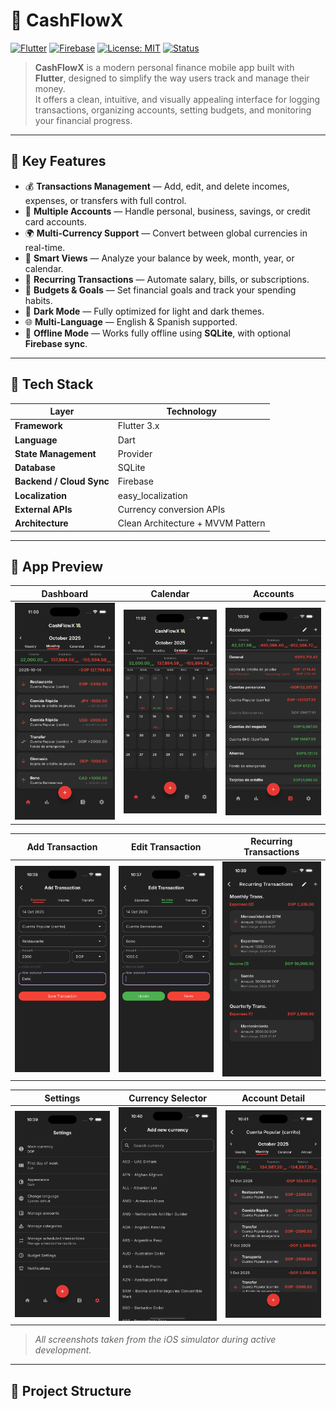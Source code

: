 # 💸 CashFlowX

[![Flutter](https://img.shields.io/badge/Framework-Flutter-blue)](https://flutter.dev/)
[![Firebase](https://img.shields.io/badge/Backend-Firebase-orange)](https://firebase.google.com/)
[![License: MIT](https://img.shields.io/badge/License-MIT-green.svg)](LICENSE)
[![Status](https://img.shields.io/badge/Status-In%20Development-yellow)]()

> **CashFlowX** is a modern personal finance mobile app built with **Flutter**, designed to simplify the way users track and manage their money.  
> It offers a clean, intuitive, and visually appealing interface for logging transactions, organizing accounts, setting budgets, and monitoring your financial progress.

---

## 🚀 Key Features

- 💰 **Transactions Management** — Add, edit, and delete incomes, expenses, or transfers with full control.
- 🏦 **Multiple Accounts** — Handle personal, business, savings, or credit card accounts.
- 🌍 **Multi-Currency Support** — Convert between global currencies in real-time.
- 📆 **Smart Views** — Analyze your balance by week, month, year, or calendar.
- 🔁 **Recurring Transactions** — Automate salary, bills, or subscriptions.
- 🎯 **Budgets & Goals** — Set financial goals and track your spending habits.
- 🌙 **Dark Mode** — Fully optimized for light and dark themes.
- 🌐 **Multi-Language** — English & Spanish supported.
- 📶 **Offline Mode** — Works fully offline using **SQLite**, with optional **Firebase sync**.

---

## 🧠 Tech Stack

| Layer | Technology |
|-------|-------------|
| **Framework** | Flutter 3.x |
| **Language** | Dart |
| **State Management** | Provider |
| **Database** | SQLite |
| **Backend / Cloud Sync** | Firebase |
| **Localization** | easy_localization |
| **External APIs** | Currency conversion APIs |
| **Architecture** | Clean Architecture + MVVM Pattern |

---

## 📱 App Preview

| Dashboard | Calendar | Accounts |
|------------|-----------|----------|
| ![Dashboard](assets/screenshots/dashboard.png) | ![Calendar](assets/screenshots/calendar.png) | ![Accounts](assets/screenshots/accounts.png) |

| Add Transaction | Edit Transaction | Recurring Transactions |
|------------------|------------------|-------------------------|
| ![Add Transaction](assets/screenshots/add_transaction.png) | ![Edit Transaction](assets/screenshots/edit_transaction.png) | ![Recurring](assets/screenshots/recurring.png) |

| Settings | Currency Selector | Account Detail |
|-----------|------------------|----------------|
| ![Settings](assets/screenshots/settings.png) | ![Currency](assets/screenshots/currency.png) | ![Account](assets/screenshots/account_detail.png) |

> *All screenshots taken from the iOS simulator during active development.*

---

## 🧩 Project Structure

